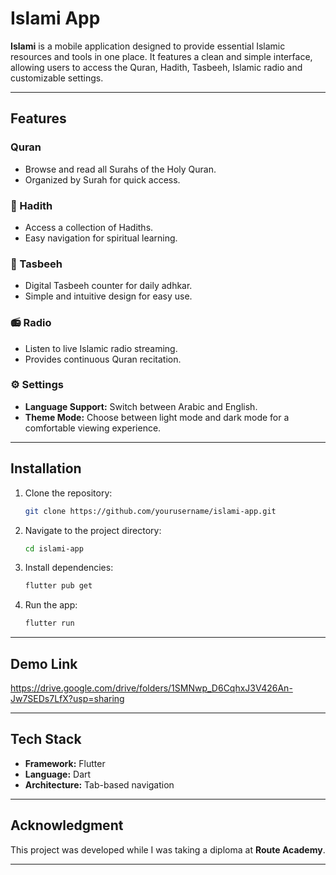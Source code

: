 # Islami App

**Islami** is a mobile application designed to provide essential Islamic resources and tools in one
place. It features a clean and simple interface, allowing users to access the Quran, Hadith,
Tasbeeh, Islamic radio and customizable settings.

---

## Features

### Quran

* Browse and read all Surahs of the Holy Quran.
* Organized by Surah for quick access.

### 🕌 Hadith

* Access a collection of Hadiths.
* Easy navigation for spiritual learning.

### 📿 Tasbeeh

* Digital Tasbeeh counter for daily adhkar.
* Simple and intuitive design for easy use.

### 📻 Radio

* Listen to live Islamic radio streaming.
* Provides continuous Quran recitation.

### ⚙️ Settings

* **Language Support:** Switch between Arabic and English.
* **Theme Mode:** Choose between light mode and dark mode for a comfortable viewing experience.

---

## Installation

1. Clone the repository:

   ```bash
   git clone https://github.com/yourusername/islami-app.git
   ```
2. Navigate to the project directory:

   ```bash
   cd islami-app
   ```
3. Install dependencies:

   ```bash
   flutter pub get
   ```
4. Run the app:

   ```bash
   flutter run
   ```

---

## Demo Link

https://drive.google.com/drive/folders/1SMNwp_D6CqhxJ3V426An-Jw7SEDs7LfX?usp=sharing

---

## Tech Stack

* **Framework:** Flutter
* **Language:** Dart
* **Architecture:** Tab-based navigation

---

## Acknowledgment

This project was developed while I was taking a diploma at **Route Academy**.

---